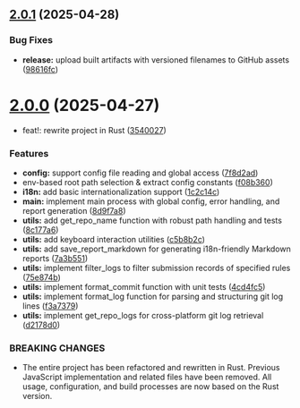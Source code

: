 ## [2.0.1](https://github.com/analyticsjs/git-commit-analytics/compare/v2.0.0...v2.0.1) (2025-04-28)


### Bug Fixes

* **release:** upload built artifacts with versioned filenames to GitHub assets ([98616fc](https://github.com/analyticsjs/git-commit-analytics/commit/98616fcdb6eff5cb75b4dbc1ae4f2143fe86692d))

# [2.0.0](https://github.com/analyticsjs/git-commit-analytics/compare/v1.5.1...v2.0.0) (2025-04-27)


* feat!: rewrite project in Rust ([3540027](https://github.com/analyticsjs/git-commit-analytics/commit/3540027a75cef19fa4a804391fd34bdb305a9d5f))


### Features

* **config:** support config file reading and global access ([7f8d2ad](https://github.com/analyticsjs/git-commit-analytics/commit/7f8d2adc7749329905230f7e443f515213c5d8b0))
* env-based root path selection & extract config constants ([f08b360](https://github.com/analyticsjs/git-commit-analytics/commit/f08b3607beb232277f427654fec310a8897b2df7))
* **i18n:** add basic internationalization support ([1c2c14c](https://github.com/analyticsjs/git-commit-analytics/commit/1c2c14cdceb3d6d4d86f9b9d89f9acc8ab9bd1e8))
* **main:** implement main process with global config, error handling, and report generation ([8d9f7a8](https://github.com/analyticsjs/git-commit-analytics/commit/8d9f7a8f31e9a56a8726beed8c6c41e8c92e5963))
* **utils:** add get_repo_name function with robust path handling and tests ([8c177a6](https://github.com/analyticsjs/git-commit-analytics/commit/8c177a6e699110eecdc5287d060da3a6fb23652e))
* **utils:** add keyboard interaction utilities ([c5b8b2c](https://github.com/analyticsjs/git-commit-analytics/commit/c5b8b2c1ba4a4ecc1e8f2862f6d894bd84eefc38))
* **utils:** add save_report_markdown for generating i18n-friendly Markdown reports ([7a3b551](https://github.com/analyticsjs/git-commit-analytics/commit/7a3b55107f2890425c6d83c8d8a4a67d924be026))
* **utils:** implement filter_logs to filter submission records of specified rules ([75e874b](https://github.com/analyticsjs/git-commit-analytics/commit/75e874b87a7578cf9941a350ebf8e97a1f4380d7))
* **utils:** implement format_commit function with unit tests ([4cd4fc5](https://github.com/analyticsjs/git-commit-analytics/commit/4cd4fc5b4d04d61655310784f8eb1543706a4b26))
* **utils:** implement format_log function for parsing and structuring git log lines ([f3a7379](https://github.com/analyticsjs/git-commit-analytics/commit/f3a737954fc65a3e1d45f48cea1085dcb7cb7bae))
* **utils:** implement get_repo_logs for cross-platform git log retrieval ([d2178d0](https://github.com/analyticsjs/git-commit-analytics/commit/d2178d026f85ed050c596b5e7000a73ea5bbd603))


### BREAKING CHANGES

* The entire project has been refactored and rewritten in Rust.
Previous JavaScript implementation and related files have been removed.
All usage, configuration, and build processes are now based on the Rust version.
